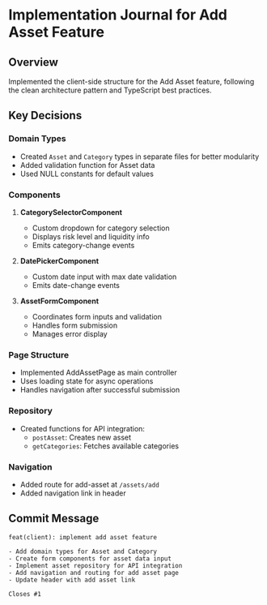 # Implementation Journal for Add Asset Feature

## Overview
Implemented the client-side structure for the Add Asset feature, following the clean architecture pattern and TypeScript best practices.

## Key Decisions

### Domain Types
- Created `Asset` and `Category` types in separate files for better modularity
- Added validation function for Asset data
- Used NULL constants for default values

### Components
1. **CategorySelectorComponent**
   - Custom dropdown for category selection
   - Displays risk level and liquidity info
   - Emits category-change events

2. **DatePickerComponent**
   - Custom date input with max date validation
   - Emits date-change events

3. **AssetFormComponent**
   - Coordinates form inputs and validation
   - Handles form submission
   - Manages error display

### Page Structure
- Implemented AddAssetPage as main controller
- Uses loading state for async operations
- Handles navigation after successful submission

### Repository
- Created functions for API integration:
  - `postAsset`: Creates new asset
  - `getCategories`: Fetches available categories

### Navigation
- Added route for add-asset at `/assets/add`
- Added navigation link in header

## Commit Message
```
feat(client): implement add asset feature

- Add domain types for Asset and Category
- Create form components for asset data input
- Implement asset repository for API integration
- Add navigation and routing for add asset page
- Update header with add asset link

Closes #1
``` 